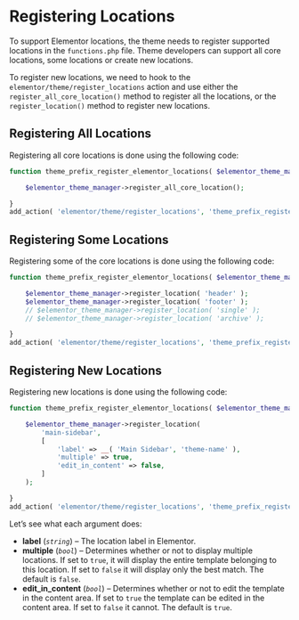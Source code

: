 # Registering Locations

To support Elementor locations, the theme needs to register supported locations in the `functions.php` file. Theme developers can support all core locations, some locations or create new locations.

To register new locations, we need to hook to the `elementor/theme/register_locations` action and use either the `register_all_core_location()` method to register all the locations, or the `register_location()` method to register new locations.

## Registering All Locations

Registering all core locations is done using the following code:

```php
function theme_prefix_register_elementor_locations( $elementor_theme_manager ) {

	$elementor_theme_manager->register_all_core_location();

}
add_action( 'elementor/theme/register_locations', 'theme_prefix_register_elementor_locations' );
```

## Registering Some Locations

Registering some of the core locations is done using the following code:

```php
function theme_prefix_register_elementor_locations( $elementor_theme_manager ) {

	$elementor_theme_manager->register_location( 'header' );
	$elementor_theme_manager->register_location( 'footer' );
	// $elementor_theme_manager->register_location( 'single' );
	// $elementor_theme_manager->register_location( 'archive' );

}
add_action( 'elementor/theme/register_locations', 'theme_prefix_register_elementor_locations' );
```
## Registering New Locations

Registering new locations is done using the following code:


```php
function theme_prefix_register_elementor_locations( $elementor_theme_manager ) {

	$elementor_theme_manager->register_location(
		'main-sidebar',
		[
			'label' => __( 'Main Sidebar', 'theme-name' ),
			'multiple' => true,
			'edit_in_content' => false,
		]
	);

}
add_action( 'elementor/theme/register_locations', 'theme_prefix_register_elementor_locations' );
```

Let’s see what each argument does:

* **label** (_`string`_) – The location label in Elementor.
* **multiple** (_`bool`_) – Determines whether or not to display multiple locations. If set to `true`, it will display the entire template belonging to this location. If set to `false` it will display only the best match. The default is `false`.
* **edit_in_content** (_`bool`_) – Determines whether or not to edit the template in the content area. If set to `true` the template can be edited in the content area. If set to `false` it cannot. The default is `true`.
